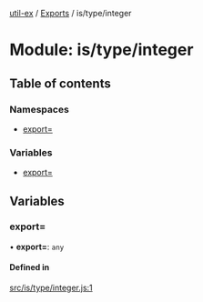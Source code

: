 [util-ex](../README.md) / [Exports](../modules.md) / is/type/integer

# Module: is/type/integer

## Table of contents

### Namespaces

- [export&#x3D;](is_type_integer.export_.md)

### Variables

- [export&#x3D;](is_type_integer.md#export&#x3D;)

## Variables

### export&#x3D;

• **export=**: `any`

#### Defined in

[src/is/type/integer.js:1](https://github.com/snowyu/util-ex.js/blob/0666556/src/is/type/integer.js#L1)
